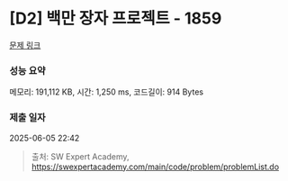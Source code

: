 # [D2] 백만 장자 프로젝트 - 1859 

[문제 링크](https://swexpertacademy.com/main/code/problem/problemDetail.do?contestProbId=AV5LrsUaDxcDFAXc) 

### 성능 요약

메모리: 191,112 KB, 시간: 1,250 ms, 코드길이: 914 Bytes

### 제출 일자

2025-06-05 22:42



> 출처: SW Expert Academy, https://swexpertacademy.com/main/code/problem/problemList.do